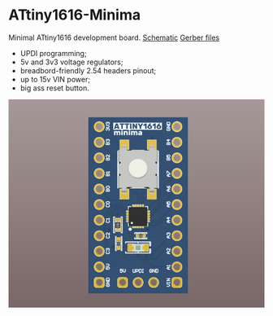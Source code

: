 # ATtiny1616-Minima
Minimal ATtiny1616 development board.
[Schematic](https://github.com/nerovny/ATtiny1616-Minima/blob/main/Minima_schematic.pdf)
[Gerber files](https://github.com/nerovny/ATtiny1616-Minima/tree/main/Gerber%2BNC%20Drill)
- UPDI programming;
- 5v and 3v3 voltage regulators;
- breadbord-friendly 2.54 headers pinout;
- up to 15v VIN power;
- big ass reset button.

![Board picture](Board.png)
